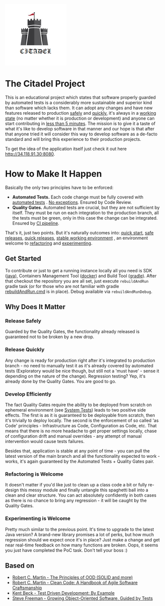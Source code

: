 ![](logo.png)

# The Citadel Project

This is an educational project which states that software properly guarded by automated tests is a considerably more
sustainable and superior kind than software which lacks them. It can adopt any changes and have new features released to
production [safely](#release-safely) and [quickly](#release-quickly), it's always in a
[working state](#develop-efficiently) (no matter whether it is production or development) and anyone can start
contributing in [less than 5 minutes](#get-started). The mission is to give it a taste of what it's like to develop
software in that manner and our hope is that after that anyone tried it will consider this way to develop software as a
de-facto standard and will bring this experience to their production projects.

To get the idea of the application itself just check it out here http://34.118.91.30:8080.

# How to Make It Happen

Basically the only two principles have to be enforced:

* **Automated Tests.** Each code change must be fully covered with [automated tests](doc/testPyramid)
  . [No exceptions](.github/workflows/quality_gates.skip.reasons). Ensured by Code Review.
* **Quality Gates.** Automated tests are crucial, but they are not sufficient by itself. They must be run on each
  integration to the production branch, all the tests must be green, only in this case the change can be integrated.
  Ensured by [CI pipeline](.github/workflows/quality_gates.yml).

That's it, just two points. But it's naturally outcomes into: [quick start](#get-started),
[safe releases](#release-safely), [quick releases](#release-quickly), [stable working environment](#develop-efficiently)
, an environment welcome to [refactoring](#refactoring-is-welcome) and [experimenting](#experimenting-is-welcome).

## Get Started

To contribute or just to get a running instance locally all you need is SDK
([java](https://openjdk.java.net/projects/jdk/17/)), Containers Management Tool ([docker](https://www.docker.com/))
and Build Tool ([gradle](https://gradle.org/)). After that checkout the repository you are all set, just
execute `rebuildAndRun` gradle task (or for those who are not familiar with gradle
[rebuildAndRun.cmd](scripts/rebuildAndRun.cmd) is in place). Debug available via `rebuildAndRunDebug`.

## Why Does It Matter

### Release Safely

Guarded by the Quality Gates, the functionality already released is guaranteed not to be broken by a new drop.

### Release Quickly

Any change is ready for production right after it's integrated to production branch - no need to manually test it as
it's already covered by automated tests (Exploratory would be nice though, but still not a 'must have' - sense it
depending on the nature of the change). Regression testing? Yep, it's already done by the Quality Gates. You are good to
go.

### Develop Efficiently

The fact Quality Gates require the ability to be deployed from scratch on ephemeral environment (see
[System Tests](doc/testPyramid.md#system-tests)) leads to two positive side effects. The first is as it is guaranteed to
be deployable from scratch, then it's trivially to deploy locally. The second is the enforcement of so called 'as Code'
principles - Infrastructure as Code, Configuration as Code, etc. That means that there is no more headache to get proper
settings locally, chase of configuration drift and manual overrides - any attempt of manual intervention would cause
tests failures.

Besides that, application is stable at any point of time - you can pull the latest version of the main branch and all
the functionality expected to work - works, it's again guaranteed by the Automated Tests + Quality Gates pair.

### Refactoring is Welcome

It doesn't matter if you'd like just to clean up a class code a bit or fully re-design this messy module and finally
untangle this spaghetti ball into a clean and clear structure. You can act absolutely confidently in both cases as there
is no chance to bring any regression - it will be caught by the Quality Gates.

### Experimenting is Welcome

Pretty much similar to the previous point. It's time to upgrade to the latest Java version? A brand-new library promises
a lot of perks, but how much regression should we expect once it's in place? Just make a change and get near real-time
feedback on how many functions are broken. Oops, it seems you just have completed the PoC task. Don't tell your boss :)

## Based on

* [Robert C. Martin - The Principles of OOD (SOLID and more)](http://www.butunclebob.com/ArticleS.UncleBob.PrinciplesOfOod)
* [Robert C. Martin - Clean Code: A Handbook of Agile Software Craftsmanship](https://www.amazon.com/Clean-Code-Handbook-Software-Craftsmanship/dp/0132350882)
* [Kent Beck - Test Driven Development: By Example](https://www.amazon.com/Test-Driven-Development-Kent-Beck/dp/0321146530)
* [Steve Freeman - Growing Object-Oriented Software, Guided by Tests](https://www.amazon.com/Growing-Object-Oriented-Software-Guided-Tests/dp/0321503627) 
